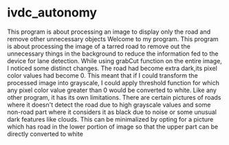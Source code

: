 # ivdc_autonomy
 This program is about processing an image to display only the road and remove other unnecessary objects
Welcome to my program. This program is about processing the image of a tarred road to remove out the unnecessary things 
in the background to reduce the information fed to the device for lane detection. While using grabCut function on the entire image,
I noticed some distinct changes. The road had become extra dark,its pixel color values had become 0. This meant that if I could 
transform the processed image into grayscale, I could apply threshold function for which any pixel color value greater than 0 would 
be converted to white.
Like any other program, it has its own limitations. There are certain pictures of roads where it doesn't detect the road due to high grayscale values and some non-road part where it considers it as black due to noise or some unusual dark features like clouds. This can be minimalized by opting for a picture which has road in the lower portion of image so that the upper part can be directly converted to white